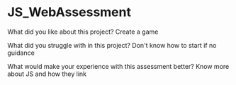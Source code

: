 # JS_WebAssessment

What did you like about this project?
Create a game


What did you struggle with in this project?
Don't know how to start if no guidance


What would make your experience with this assessment better?
Know more about JS and how they link